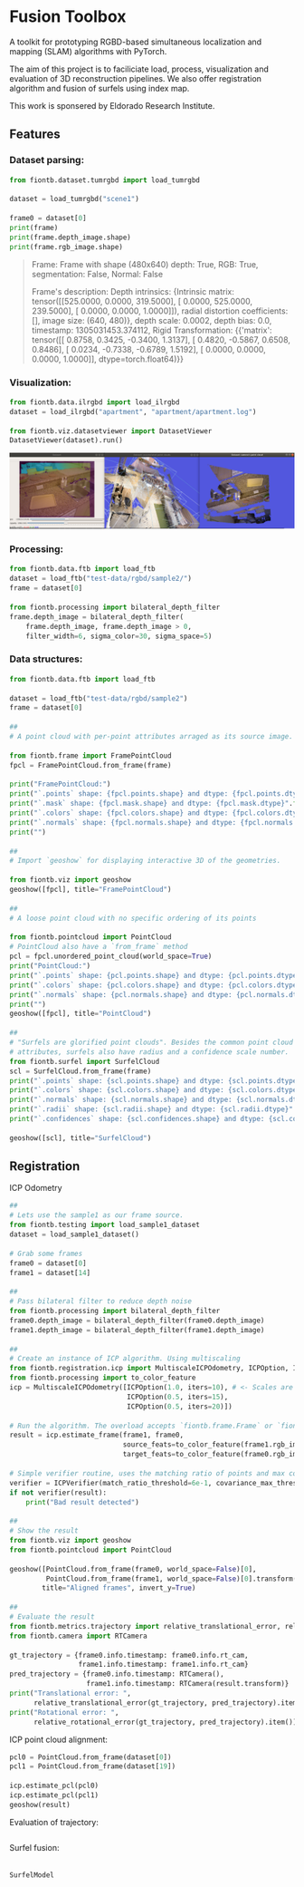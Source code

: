 # Fusion Toolbox

A toolkit for prototyping RGBD-based simultaneous localization and
mapping (SLAM) algorithms with PyTorch.

The aim of this project is to faciliciate load, process, visualization
and evaluation of 3D reconstruction pipelines. We also offer
registration algorithm and fusion of surfels using index map.

This work is sponsered by Eldorado Research Institute.

## Features

### Dataset parsing:

```python
from fiontb.dataset.tumrgbd import load_tumrgbd

dataset = load_tumrgbd("scene1")

frame0 = dataset[0]
print(frame)
print(frame.depth_image.shape)
print(frame.rgb_image.shape)
```

>Frame: Frame with shape (480x640) depth: True, RGB: True, segmentation: False, Normal: False
>
>Frame's description: Depth intrinsics: {Intrinsic matrix: tensor([[525.0000,   0.0000, 319.5000],
>        [  0.0000, 525.0000, 239.5000],
>        [  0.0000,   0.0000,   1.0000]]), radial distortion coefficients: [], image size: (640, 480)}, depth scale: 0.0002, depth bias: 0.0, timestamp: 1305031453.374112, Rigid Transformation: {{'matrix': tensor([[ 0.8758,  0.3425, -0.3400,  1.3137],
>        [ 0.4820, -0.5867,  0.6508,  0.8486],
>        [ 0.0234, -0.7338, -0.6789,  1.5192],
>        [ 0.0000,  0.0000,  0.0000,  1.0000]], dtype=torch.float64)}}

### Visualization:

```python
from fiontb.data.ilrgbd import load_ilrgbd
dataset = load_ilrgbd("apartment", "apartment/apartment.log")

from fiontb.viz.datasetviewer import DatasetViewer
DatasetViewer(dataset).run()
```

![](doc/samples/viz.png)

### Processing:

```python
from fiontb.data.ftb import load_ftb
dataset = load_ftb("test-data/rgbd/sample2/")
frame = dataset[0]

from fiontb.processing import bilateral_depth_filter
frame.depth_image = bilateral_depth_filter(
    frame.depth_image, frame.depth_image > 0,
    filter_width=6, sigma_color=30, sigma_space=5)
```

### Data structures:

```python
from fiontb.data.ftb import load_ftb

dataset = load_ftb("test-data/rgbd/sample2")
frame = dataset[0]

##
# A point cloud with per-point attributes arraged as its source image.

from fiontb.frame import FramePointCloud
fpcl = FramePointCloud.from_frame(frame)

print("FramePointCloud:")
print("`.points` shape: {fpcl.points.shape} and dtype: {fpcl.points.dtype}".format(fpcl=fpcl))
print("`.mask` shape: {fpcl.mask.shape} and dtype: {fpcl.mask.dtype}".format(fpcl=fpcl))
print("`.colors` shape: {fpcl.colors.shape} and dtype: {fpcl.colors.dtype}".format(fpcl=fpcl))
print("`.normals` shape: {fpcl.normals.shape} and dtype: {fpcl.normals.dtype}".format(fpcl=fpcl))
print("")

##
# Import `geoshow` for displaying interactive 3D of the geometries.

from fiontb.viz import geoshow
geoshow([fpcl], title="FramePointCloud")

##
# A loose point cloud with no specific ordering of its points

from fiontb.pointcloud import PointCloud
# PointCloud also have a `from_frame` method
pcl = fpcl.unordered_point_cloud(world_space=True)
print("PointCloud:")
print("`.points` shape: {pcl.points.shape} and dtype: {pcl.points.dtype}".format(pcl=pcl))
print("`.colors` shape: {pcl.colors.shape} and dtype: {pcl.colors.dtype}".format(pcl=pcl))
print("`.normals` shape: {pcl.normals.shape} and dtype: {pcl.normals.dtype}".format(pcl=pcl))
print("")
geoshow([fpcl], title="PointCloud")

##
# "Surfels are glorified point clouds". Besides the common point cloud
# attributes, surfels also have radius and a confidence scale number.
from fiontb.surfel import SurfelCloud
scl = SurfelCloud.from_frame(frame)
print("`.points` shape: {scl.points.shape} and dtype: {scl.points.dtype}".format(scl=scl))
print("`.colors` shape: {scl.colors.shape} and dtype: {scl.colors.dtype}".format(scl=scl))
print("`.normals` shape: {scl.normals.shape} and dtype: {scl.normals.dtype}".format(scl=scl))
print("`.radii` shape: {scl.radii.shape} and dtype: {scl.radii.dtype}".format(scl=scl))
print("`.confidences` shape: {scl.confidences.shape} and dtype: {scl.confidences.dtype}".format(scl=scl))

geoshow([scl], title="SurfelCloud")
```

## Registration

ICP Odometry

```python
##
# Lets use the sample1 as our frame source.
from fiontb.testing import load_sample1_dataset
dataset = load_sample1_dataset()

# Grab some frames
frame0 = dataset[0]
frame1 = dataset[14]

##
# Pass bilateral filter to reduce depth noise
from fiontb.processing import bilateral_depth_filter
frame0.depth_image = bilateral_depth_filter(frame0.depth_image)
frame1.depth_image = bilateral_depth_filter(frame1.depth_image)

##
# Create an instance of ICP algorithm. Using multiscaling
from fiontb.registration.icp import MultiscaleICPOdometry, ICPOption, ICPVerifier
from fiontb.processing import to_color_feature
icp = MultiscaleICPOdometry([ICPOption(1.0, iters=10), # <- Scales are listed in the inverse order that they're applied
                             ICPOption(0.5, iters=15),
                             ICPOption(0.5, iters=20)])

# Run the algorithm. The overload accepts `fiontb.frame.Frame` or `fiontb.frame.FramePointCloud`.
result = icp.estimate_frame(frame1, frame0,
                            source_feats=to_color_feature(frame1.rgb_image),
                            target_feats=to_color_feature(frame0.rgb_image))

# Simple verifier routine, uses the matching ratio of points and max convariance
verifier = ICPVerifier(match_ratio_threshold=6e-1, covariance_max_threshold=1e-04)
if not verifier(result):
    print("Bad result detected")

##
# Show the result
from fiontb.viz import geoshow
from fiontb.pointcloud import PointCloud

geoshow([PointCloud.from_frame(frame0, world_space=False)[0],
         PointCloud.from_frame(frame1, world_space=False)[0].transform(result.transform.float())],
        title="Aligned frames", invert_y=True)

##
# Evaluate the result
from fiontb.metrics.trajectory import relative_translational_error, relative_rotational_error
from fiontb.camera import RTCamera

gt_trajectory = {frame0.info.timestamp: frame0.info.rt_cam,
                 frame1.info.timestamp: frame1.info.rt_cam}
pred_trajectory = {frame0.info.timestamp: RTCamera(),
                   frame1.info.timestamp: RTCamera(result.transform)}
print("Translational error: ",
      relative_translational_error(gt_trajectory, pred_trajectory).item())
print("Rotational error: ",
      relative_rotational_error(gt_trajectory, pred_trajectory).item())
```

ICP point cloud alignment:

```python
pcl0 = PointCloud.from_frame(dataset[0])
pcl1 = PointCloud.from_frame(dataset[19])

icp.estimate_pcl(pcl0)
icp.estimate_pcl(pcl1)
geoshow(result)
```

Evaluation of trajectory:

```python

```

Surfel fusion:

```python

SurfelModel
```

